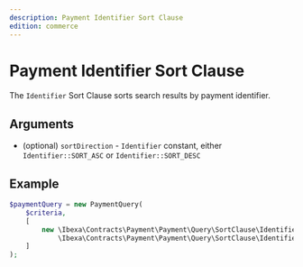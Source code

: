 ```yaml
---
description: Payment Identifier Sort Clause
edition: commerce
---
```


# Payment Identifier Sort Clause

The `Identifier` Sort Clause sorts search results by payment identifier.

## Arguments

- (optional) `sortDirection` - `Identifier` constant, either `Identifier::SORT_ASC` or `Identifier::SORT_DESC`

## Example

``` php
$paymentQuery = new PaymentQuery(
    $criteria,
    [
        new \Ibexa\Contracts\Payment\Payment\Query\SortClause\Identifier(
            \Ibexa\Contracts\Payment\Payment\Query\SortClause\Identifier::SORT_ASC)
    ]
);
```

